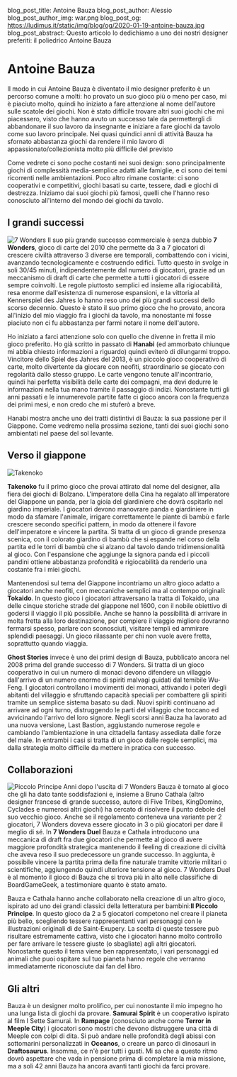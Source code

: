 blog_post_title: Antoine Bauza
blog_post_author: Alessio
blog_post_author_img: war.png
blog_post_og: https://ludimus.it/static/img/blog/og/2020-01-19-antoine-bauza.jpg
blog_post_abstract: Questo articolo lo dedichiamo a uno dei nostri designer preferiti: il poliedrico Antoine Bauza

# Antoine Bauza
Il modo in cui Antoine Bauza è diventato il mio designer preferito è un percorso comune a molti: ho provato un suo gioco più o meno per caso, mi è piaciuto molto, quindi ho iniziato a fare attenzione al nome dell'autore sulle scatole dei giochi. Non è stato difficile trovare altri suoi giochi che mi piacessero, visto che hanno avuto un successo tale da permettergli di abbandonare il suo lavoro da insegnante e iniziare a fare giochi da tavolo come suo lavoro principale. Nei quasi quindici anni di attività Bauza ha sfornato abbastanza giochi da rendere il mio lavoro di appassionato/collezionista molto più difficile del previsto

Come vedrete ci sono poche costanti nei suoi design: sono principalmente giochi di complessità media-semplice adatti alle famiglie, e ci sono dei temi ricorrenti nelle ambientazioni. Poco altro rimane costante: ci sono cooperativi e competitivi, giochi basati su carte, tessere, dadi e giochi di destrezza. Iniziamo dai suoi giochi più famosi, quelli che l'hanno reso conosciuto all'interno del mondo dei giochi da tavolo.


## I grandi successi
![7 Wonders](../static/img/blog/bauza/7wonders.png?t=1 "7 Wonders")
Il suo più grande successo commerciale è senza dubbio **7 Wonders**, gioco di carte del 2010 che permette da 3 a 7 giocatori di crescere civiltà attraverso 3 diverse ere temporali, combattendo con i vicini, avanzando tecnologicamente e costruendo edifici. Tutto questo in svolge in soli 30/45 minuti, indipendentemente dal numero di giocatori, grazie ad un meccanismo di draft di carte che permette a tutti i giocatori di essere sempre coinvolti. Le regole piuttosto semplici ed insieme alla rigiocabilità, resa enorme dall'esistenza di numerose espansioni, e la vittoria al Kennerspiel des Jahres lo hanno reso uno dei più grandi successi dello scorso decennio.
Questo è stato il suo primo gioco che ho provato, ancora all'inizio del mio viaggio fra i giochi da tavolo, ma nonostante mi fosse piaciuto non ci fu abbastanza per farmi notare il nome dell'autore.

Ho iniziato a farci attenzione solo con quello che divenne in fretta il mio gioco preferito. Ho già scritto in passato di **Hanabi** (ed ammorbato chiunque mi abbia chiesto informazioni a riguardo) quindi eviterò di dilungarmi troppo. Vincitore dello Spiel des Jahres del 2013, è un piccolo gioco cooperativo di carte, molto divertente da giocare con neofiti, straordinario se giocato con regolarità dallo stesso gruppo. Le carte vengono tenute all'incontrario, quindi hai perfetta visibilità delle carte dei compagni, ma devi dedurre le informazioni nella tua mano tramite il passaggio di indizi. Nonostante tutti gli anni passati e le innumerevole partite fatte ci gioco ancora con la frequenza dei primi mesi, e non credo che mi stuferò a breve.

Hanabi mostra anche uno dei tratti distintivi di Bauza: la sua passione per il Giappone. Come vedremo nella prossima sezione, tanti dei suoi giochi sono ambientati nel paese del sol levante.


## Verso il giappone
![Takenoko](../static/img/blog/bauza/takenoko.png?t=1 "Takenoko")

**Takenoko** fu il primo gioco che provai attirato dal nome del designer, alla fiera dei giochi di Bolzano. L'imperatore della Cina ha regalato all'imperatore del Giappone un panda, per la gioia del giardiniere che dovrà ospitarlo nel giardino imperiale. I giocatori devono manovrare panda e giardiniere in modo da sfamare l'animale, irrigare correttamente le piante di bambù e farle crescere secondo specifici pattern, in modo da ottenere il favore dell'imperatore e vincere la partita. Si tratta di un gioco di grande presenza scenica, con il colorato giardino di bambù che si espande nel corso della partita ed le torri di bambù che si alzano dal tavolo dando tridimensionalità al gioco. Con l'espansione che aggiunge la signora panda ed i piccoli pandini ottiene abbastanza profondità e rigiocabilità da renderlo una costante fra i miei giochi.

Mantenendosi sul tema del Giappone incontriamo un altro gioco adatto a giocatori anche neofiti, con meccaniche semplici ma al contempo originali: **Tokaido**. In questo gioco i giocatori attraversano la tratta di Tokaido, una delle cinque storiche strade del giappone nel 1600, con il nobile obiettivo di godersi il viaggio il più possibile. Anche se hanno la possibilità di arrivare in molta fretta alla loro destinazione, per compiere il viaggio migliore dovranno fermarsi spesso, parlare con sconosciuti, visitare templi ed ammirare splendidi paesaggi. Un gioco rilassante per chi non vuole avere fretta, soprattutto quando viaggia.

**Ghost Stories** invece è uno dei primi design di Bauza, pubblicato ancora nel 2008 prima del grande successo di 7 Wonders. Si tratta di un gioco cooperativo in cui un numero di monaci devono difendere un villaggio dall'arrivo di un numero enorme di spiriti malvagi guidati dal temibile Wu-Feng. I giocatori controllano i movimenti dei monaci, attivando i poteri degli abitanti del villaggio e sfruttando capacità speciali per combattere gli spiriti tramite un semplice sistema basato su dadi. Nuovi spiriti continuano ad arrivare ad ogni turno, distruggendo le parti del villaggio che toccano ed avvicinando l'arrivo del loro signore. Negli scorsi anni Bauza ha lavorato ad una nuova versione, Last Bastion, aggiustando numerose regole e cambiando l'ambientazione in una cittadella fantasy assediata dalle forze del male. In entrambi i casi si tratta di un gioco dalle regole semplici, ma dalla strategia molto difficile da mettere in pratica con successo.


## Collaborazioni
![Piccolo Principe](../static/img/blog/bauza/piccoloprincipe.png?t=1 "Piccolo Principe")
Anni dopo l'uscita di 7 Wonders Bauza è tornato al gioco che gli ha dato tante soddisfazioni e, insieme a Bruno Cathala (altro designer francese di grande successo, autore di Five Tribes, KingDomino, Cyclades e numerosi altri giochi) ha cercato di risolvere il punto debole del suo vecchio gioco. Anche se il regolamento conteneva una variante per 2 giocatori, 7 Wonders doveva essere giocato in 3 o più giocatori per dare il meglio di sé. In **7 Wonders Duel** Bauza e Cathala introducono una meccanica di draft fra due giocatori che permette al gioco di avere maggiore profondità strategica mantenendo il feeling di creazione di civiltà che aveva reso il suo predecessore un grande successo. In aggiunta, è possibile vincere la partita prima della fine naturale tramite vittorie militari o scientifiche, aggiungendo quindi ulteriore tensione al gioco. 7 Wonders Duel è al momento il gioco di Bauza che si trova più in alto nelle classifiche di BoardGameGeek, a testimoniare quanto è stato amato.

Bauza e Cathala hanno anche collaborato nella creazione di un altro gioco, ispirato ad uno dei grandi classici della letteratura per bambini:**Il Piccolo Principe**. In questo gioco da 2 a 5 giocatori competono nel creare il pianeta più bello, scegliendo tessere rappresentanti vari personaggi con le illustrazioni originali di de Saint-Exupery. La scelta di queste tessere può risultare estremamente cattiva, visto che i giocatori hanno molto controllo per fare arrivare le tessere giuste (o sbagliate) agli altri giocatori. Nonostante questo il tema viene ben rappresentato, i vari personaggi ed animali che puoi ospitare sul tuo pianeta hanno regole che verranno immediatamente riconosciute dai fan del libro.


## Gli altri
Bauza è un designer molto prolifico, per cui nonostante il mio impegno ho una lunga lista di giochi da provare.  **Samurai Spirit** è un cooperativo ispirato al film I Sette Samurai. In **Rampage** (conosciuto anche come **Terror in Meeple City**) i giocatori sono mostri che devono distruggere una città di Meeple con colpi di dita. Si può andare nelle profondità degli abissi con sottomarini personalizzati in **Oceanos**, o creare un parco di dinosauri in **Draftosaurus**.
Insomma, ce n'è per tutti i gusti. Mi sa che a questo ritmo dovrò aspettare che vada in pensione prima di completare la mia missione, ma a soli 42 anni Bauza ha ancora avanti tanti giochi da farci provare.



